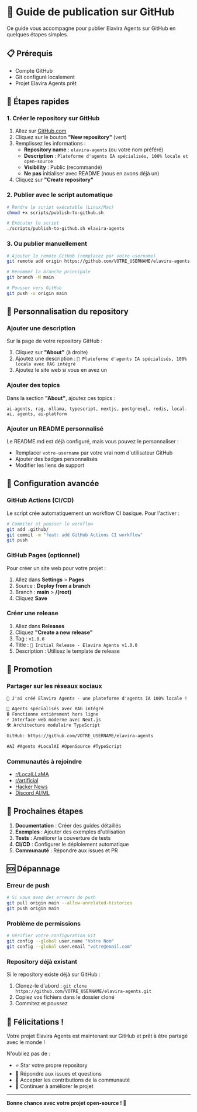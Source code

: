 # 🚀 Guide de publication sur GitHub

Ce guide vous accompagne pour publier Elavira Agents sur GitHub en quelques étapes simples.

## 📋 Prérequis

- Compte GitHub
- Git configuré localement
- Projet Elavira Agents prêt

## 🎯 Étapes rapides

### 1. Créer le repository sur GitHub

1. Allez sur [GitHub.com](https://github.com)
2. Cliquez sur le bouton **"New repository"** (vert)
3. Remplissez les informations :
   - **Repository name** : `elavira-agents` (ou votre nom préféré)
   - **Description** : `Plateforme d'agents IA spécialisés, 100% locale et open-source`
   - **Visibility** : Public (recommandé)
   - **Ne pas** initialiser avec README (nous en avons déjà un)
4. Cliquez sur **"Create repository"**

### 2. Publier avec le script automatique

```bash
# Rendre le script exécutable (Linux/Mac)
chmod +x scripts/publish-to-github.sh

# Exécuter le script
./scripts/publish-to-github.sh elavira-agents
```

### 3. Ou publier manuellement

```bash
# Ajouter le remote GitHub (remplacez par votre username)
git remote add origin https://github.com/VOTRE_USERNAME/elavira-agents.git

# Renommer la branche principale
git branch -M main

# Pousser vers GitHub
git push -u origin main
```

## 🎨 Personnalisation du repository

### Ajouter une description

Sur la page de votre repository GitHub :
1. Cliquez sur **"About"** (à droite)
2. Ajoutez une description : `🤖 Plateforme d'agents IA spécialisés, 100% locale avec RAG intégré`
3. Ajoutez le site web si vous en avez un

### Ajouter des topics

Dans la section **"About"**, ajoutez ces topics :
```
ai-agents, rag, ollama, typescript, nextjs, postgresql, redis, local-ai, agents, ai-platform
```

### Ajouter un README personnalisé

Le README.md est déjà configuré, mais vous pouvez le personnaliser :
- Remplacer `votre-username` par votre vrai nom d'utilisateur GitHub
- Ajouter des badges personnalisés
- Modifier les liens de support

## 🔧 Configuration avancée

### GitHub Actions (CI/CD)

Le script crée automatiquement un workflow CI basique. Pour l'activer :

```bash
# Commiter et pousser le workflow
git add .github/
git commit -m "feat: add GitHub Actions CI workflow"
git push
```

### GitHub Pages (optionnel)

Pour créer un site web pour votre projet :

1. Allez dans **Settings** > **Pages**
2. Source : **Deploy from a branch**
3. Branch : **main** > **/(root)**
4. Cliquez **Save**

### Créer une release

1. Allez dans **Releases**
2. Cliquez **"Create a new release"**
3. Tag : `v1.0.0`
4. Title : `🎉 Initial Release - Elavira Agents v1.0.0`
5. Description : Utilisez le template de release

## 📢 Promotion

### Partager sur les réseaux sociaux

```markdown
🚀 J'ai créé Elavira Agents - une plateforme d'agents IA 100% locale !

🤖 Agents spécialisés avec RAG intégré
🔒 Fonctionne entièrement hors ligne
⚡ Interface web moderne avec Next.js
🛠️ Architecture modulaire TypeScript

GitHub: https://github.com/VOTRE_USERNAME/elavira-agents

#AI #Agents #LocalAI #OpenSource #TypeScript
```

### Communautés à rejoindre

- [r/LocalLLaMA](https://reddit.com/r/LocalLLaMA)
- [r/artificial](https://reddit.com/r/artificial)
- [Hacker News](https://news.ycombinator.com)
- [Discord AI/ML](https://discord.gg/ai-ml)

## 🎯 Prochaines étapes

1. **Documentation** : Créer des guides détaillés
2. **Exemples** : Ajouter des exemples d'utilisation
3. **Tests** : Améliorer la couverture de tests
4. **CI/CD** : Configurer le déploiement automatique
5. **Communauté** : Répondre aux issues et PR

## 🆘 Dépannage

### Erreur de push

```bash
# Si vous avez des erreurs de push
git pull origin main --allow-unrelated-histories
git push origin main
```

### Problème de permissions

```bash
# Vérifier votre configuration Git
git config --global user.name "Votre Nom"
git config --global user.email "votre@email.com"
```

### Repository déjà existant

Si le repository existe déjà sur GitHub :
1. Clonez-le d'abord : `git clone https://github.com/VOTRE_USERNAME/elavira-agents.git`
2. Copiez vos fichiers dans le dossier cloné
3. Commitez et poussez

## 🎉 Félicitations !

Votre projet Elavira Agents est maintenant sur GitHub et prêt à être partagé avec le monde ! 

N'oubliez pas de :
- ⭐ Star votre propre repository
- 📝 Répondre aux issues et questions
- 🤝 Accepter les contributions de la communauté
- 🚀 Continuer à améliorer le projet

---

**Bonne chance avec votre projet open-source ! 🌟**

